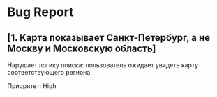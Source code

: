 # Bug Report 

## [1. Карта показывает Санкт-Петербург, а не Москву и Московскую область]

Нарушает логику поиска: пользователь ожидает увидеть карту соответствующего региона.

Приоритет: High
